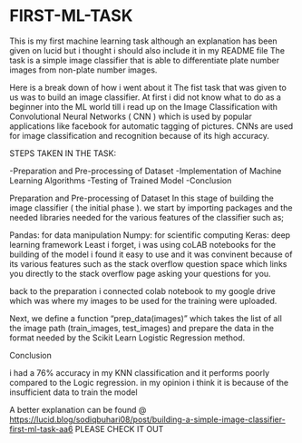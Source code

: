 # FIRST-ML-TASK

This is my first machine learning task although an explanation has been given on lucid but i thought i should also include it in my README file
The task is a simple image classifier that is able to differentiate plate number images from non-plate number images.

Here is a break down of how i went about it 
The fist task that was given to us was to build an image classifier. At first i did not know what to do as a beginner into the ML world till i read up on the Image Classification with Convolutional Neural Networks ( CNN ) which is used by popular applications like facebook for automatic tagging of pictures. CNNs are used for image classification and recognition because of its high accuracy.

STEPS TAKEN IN THE TASK:

-Preparation and Pre-processing of Dataset
-Implementation of Machine Learning Algorithms
-Testing of Trained Model
-Conclusion

Preparation and Pre-processing of Dataset
In this stage of building the image classifier ( the initial phase ). we start by importing packages and the needed libraries needed for the various features of the classifier such as;

Pandas: for data manipulation
Numpy: for scientific computing
Keras: deep learning framework
Least i forget, i was using coLAB notebooks for the building of the model i found it easy to use and it was convinent because of its various features such as the stack overflow question space which links you directly to the stack overflow page asking your questions for you.

back to the preparation i connected colab notebook to my google drive which was where my images to be used for the training were uploaded.

Next, we define a function “prep_data(images)” which takes the list of all the image path (train_images, test_images) and prepare the data in the format needed by the Scikit Learn Logistic Regression method.

Conclusion

i had a 76% accuracy in my KNN classification and it performs poorly compared to the Logic regression. in my opinion i think it is because of the insufficient data to train the model

A better explanation can be found @ https://lucid.blog/sodiqbuhari08/post/building-a-simple-image-classifier-first-ml-task-aa6   PLEASE CHECK IT OUT
